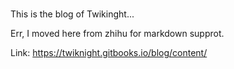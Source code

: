 ###
This is the blog of Twikinght...

Err, I moved here from zhihu for markdown supprot.

Link: https://twiknight.gitbooks.io/blog/content/
